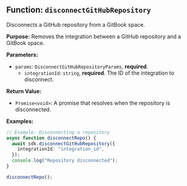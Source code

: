 ## Function: `disconnectGitHubRepository`

Disconnects a GitHub repository from a GitBook space.

**Purpose:**
Removes the integration between a GitHub repository and a GitBook space.

**Parameters:**

* `params`: `DisconnectGitHubRepositoryParams`, **required**.
    * `integrationId`: `string`, **required**. The ID of the integration to disconnect.

**Return Value:**

* `Promise<void>`: A promise that resolves when the repository is disconnected.

**Examples:**

```typescript
// Example: Disconnecting a repository
async function disconnectRepo() {
  await sdk.disconnectGitHubRepository({
    integrationId: "integration_id",
  });
  console.log("Repository disconnected");
}

disconnectRepo();
```